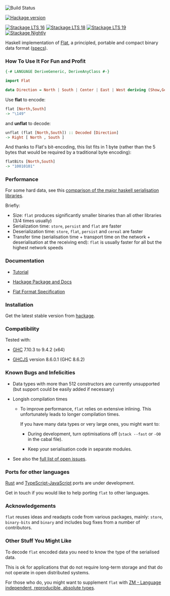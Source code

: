 
![Build Status](https://github.com/Quid2/flat/actions/workflows/haskell-ci.yml/badge.svg)

[![Hackage version](https://img.shields.io/hackage/v/flat.svg)](http://hackage.haskell.org/package/flat)

[![Stackage LTS 16](http://stackage.org/package/flat/badge/lts-16)](http://stackage.org/lts/package/flat)
[![Stackage LTS 18](http://stackage.org/package/flat/badge/lts-18)](http://stackage.org/lts/package/flat)
[![Stackage LTS 19](http://stackage.org/package/flat/badge/lts-19)](http://stackage.org/lts/package/flat)
[![Stackage Nightly](http://stackage.org/package/flat/badge/nightly)](http://stackage.org/nightly/package/flat)

Haskell implementation of [Flat](http://quid2.org/docs/Flat.pdf), a principled, portable and compact binary data format ([specs](http://quid2.org)).


### How To Use It For Fun and Profit

```haskell
{-# LANGUAGE DeriveGeneric, DeriveAnyClass #-}
```

```haskell
import Flat
```



```haskell
data Direction = North | South | Center | East | West deriving (Show,Generic,Flat)
```

Use **flat** to encode: 

```haskell
flat [North,South]
-> "\149"
```


and **unflat** to decode:

```haskell
unflat (flat [North,South]) :: Decoded [Direction]
-> Right [ North , South ]
```


And thanks to Flat's bit-encoding, this list fits in 1 byte (rather than the 5 bytes that would be required by a traditional byte encoding):

```haskell
flatBits [North,South]
-> "10010101"
```



### Performance

For some hard data, see this [comparison of the major haskell serialisation libraries](https://github.com/haskell-perf/serialization).

Briefly:
 * Size: `flat` produces significantly smaller binaries than all other libraries (3/4 times usually)
 * Serialization time: `store`, `persist` and `flat` are faster
 * Deserialization time: `store`, `flat`, `persist` and `cereal` are faster
 * Transfer time (serialisation time + transport time on the network + deserialisation at the receiving end): `flat` is usually faster for all but the highest network speeds

### Documentation

* [Tutorial](http://hackage.haskell.org/package/flat/docs/Flat-Tutorial.html)

* [Hackage Package and Docs](http://hackage.haskell.org/package/flat)

* [Flat Format Specification](http://quid2.org/docs/Flat.pdf)

### Installation

Get the latest stable version from [hackage](https://hackage.haskell.org/package/flat).

### Compatibility

Tested with:

* [GHC](https://www.haskell.org/ghc/) 7.10.3 to 9.4.2 (x64)


* [GHCJS](https://github.com/ghcjs/ghcjs) version 8.6.0.1 (GHC 8.6.2) 


### Known Bugs and Infelicities

* Data types with more than 512 constructors are currently unsupported (but support could be easily added if necessary)

* Longish compilation times

  * To improve performance, `flat` relies on extensive inlining. This unfortunately leads to longer compilation times.

    If you have many data types or very large ones, you might want to: 

      * During development, turn optimisations off (`stack --fast` or `-O0` in the cabal file).

      * Keep your serialisation code in separate modules.

* See also the [full list of open issues](https://github.com/Quid2/flat/issues).

### Ports for other languages

[Rust](https://www.rust-lang.org/) and [TypeScript-JavaScript](https://github.com/Quid2/ts) ports are under development.


Get in touch if you would like to help porting `flat` to other languages.

### Acknowledgements

`flat` reuses ideas and readapts code from various packages, mainly: `store`, `binary-bits` and `binary` and includes bug fixes from a number of contributors.

### Other Stuff You Might Like

To decode `flat` encoded data you need to know the type of the serialised data.

This is ok for applications that do not require long-term storage and that do not operate in open distributed systems.

For those who do, you might want to supplement `flat` with [ZM - Language independent, reproducible, absolute types](https://github.com/Quid2/zm).
